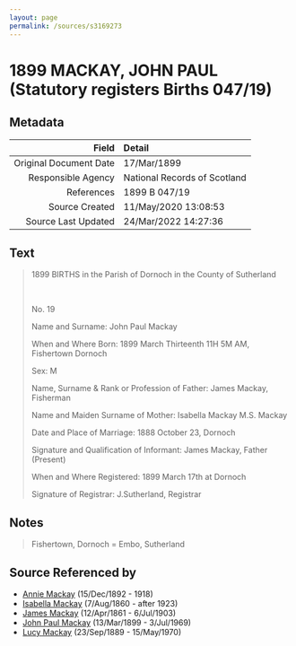 ```yaml
---
layout: page
permalink: /sources/s3169273
---
```


# 1899 MACKAY, JOHN PAUL (Statutory registers Births 047/19)

## Metadata
Field | Detail
---:|:---
Original Document Date | 17/Mar/1899
Responsible Agency | National Records of Scotland
References | 1899 B 047/19
Source Created | 11/May/2020 13:08:53
Source Last Updated | 24/Mar/2022 14:27:36

## Text

> 1899 BIRTHS in the Parish of Dornoch in the County of Sutherland
>
> <br/>
>
> No. 19
>
> Name and Surname: John Paul Mackay
>
> When and Where Born: 1899 March Thirteenth 11H 5M AM, Fishertown Dornoch
>
> Sex: M
>
> Name, Surname & Rank or Profession of Father: James Mackay, Fisherman
>
> Name and Maiden Surname of Mother: Isabella Mackay M.S. Mackay
>
> Date and Place of Marriage: 1888 October 23, Dornoch
>
> Signature and Qualification of Informant: James Mackay, Father (Present)
>
> When and Where Registered: 1899 March 17th at Dornoch
>
> Signature of Registrar: J.Sutherland, Registrar
>

## Notes

> Fishertown, Dornoch = Embo, Sutherland
>


## Source Referenced by

* [Annie Mackay](../people/@51252926@-annie-mackay-b1892-12-15-d1918.md) (15/Dec/1892 - 1918)
* [Isabella Mackay](../people/@32797554@-isabella-mackay-b1860-8-7-d1923.md) (7/Aug/1860 - after 1923)
* [James Mackay](../people/@60572122@-james-mackay-b1861-4-12-d1903-7-6.md) (12/Apr/1861 - 6/Jul/1903)
* [John Paul Mackay](../people/@57646474@-john-paul-mackay-b1899-3-13-d1969-7-3.md) (13/Mar/1899 - 3/Jul/1969)
* [Lucy Mackay](../people/@16587624@-lucy-mackay-b1889-9-23-d1970-5-15.md) (23/Sep/1889 - 15/May/1970)
